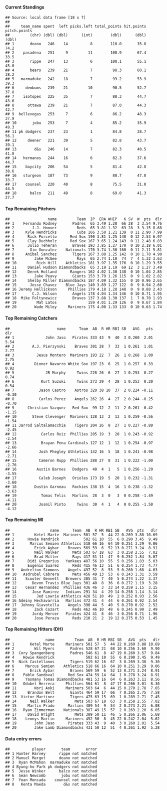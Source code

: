#### Current Standings

    ## Source: local data frame [18 x 7]
    ## 
    ##     team_name spent  left picks.left total_points hit.points pitch.points
    ##         (chr) (dbl) (dbl)      (int)        (dbl)      (dbl)        (dbl)
    ## 1       deano   246    14          8        110.0       35.8         74.2
    ## 2    pasadena   251     9         11        100.9       67.4         33.5
    ## 3       rippe   247    13          6        100.1       55.1         45.0
    ## 4       bears   239    21          7         98.3       60.1         38.2
    ## 5   marmaduke   242    18          7         93.2       53.9         39.3
    ## 6     dembums   239    21         10         90.5       52.7         37.8
    ## 7    isotopes   225    35          7         88.3       44.7         43.6
    ## 8      ottawa   239    21          7         87.0       44.3         42.7
    ## 9  bellevegas   253     7          6         86.2       48.3         37.9
    ## 10       jobu   253     7          4         85.2       35.9         49.3
    ## 11 pk dodgers   237    23          1         84.8       28.7         56.1
    ## 12     deener   221    39          5         82.8       43.7         39.1
    ## 13        d&s   246    14          7         82.3       40.5         41.8
    ## 14   hermanos   244    16          6         82.3       37.6         44.7
    ## 15    baycity   206    54          5         81.4       42.8         38.6
    ## 16   sturgeon   187    73          9         80.7       47.0         33.7
    ## 17    counsel   220    40          8         75.5       31.0         44.5
    ## 18      balco   211    49          8         69.0       41.3         27.7

#### Top Remaining Pitchers

    ##                 name         Team  IP  ERA WHIP   K SV  W  pts  dlr
    ## 1    Fernando Rodney       Padres  65 3.49 1.28  66 28  3 3.54 9.76
    ## 2        J.J. Hoover         Reds  65 3.81 1.32  63 28  3 3.15 8.68
    ## 3     Kyle Hendricks         Cubs 166 3.50 1.21 139  0 11 2.90 7.99
    ## 4      Rick Porcello      Red Sox 190 3.81 1.25 148  0 12 2.53 6.97
    ## 5      Clay Buchholz      Red Sox 167 3.65 1.24 143  0 11 2.48 6.83
    ## 6      Julio Teheran       Braves 193 3.85 1.27 170  0 10 2.18 6.01
    ## 7       Gio Gonzalez    Nationals 170 3.74 1.30 160  0 11 2.11 5.81
    ## 8     Anibal Sanchez       Tigers 167 3.88 1.25 142  0 10 1.78 4.90
    ## 9         Jake McGee         Rays  65 2.74 1.10  74  7  4 1.32 3.63
    ## 10         Rich Hill    Athletics 181 3.97 1.35 176  0 10 1.29 3.55
    ## 11     Daniel Hudson Diamondbacks  65 3.19 1.19  69 12  3 1.27 3.49
    ## 12     Derek Holland      Rangers 162 4.02 1.30 138  0 10 1.04 2.85
    ## 13        Jake Peavy       Giants 153 3.79 1.26 115  0  9 1.02 2.82
    ## 14     Shelby Miller Diamondbacks 187 4.09 1.32 155  0 10 0.96 2.65
    ## 15      Jesse Chavez    Blue Jays 140 3.89 1.27 122  0  9 0.94 2.60
    ## 16 Jeremy Hellickson     Phillies 179 4.18 1.28 148  0  9 0.88 2.43
    ## 17       C.J. Wilson       Angels 178 4.04 1.34 146  0 10 0.71 1.95
    ## 18  Mike Foltynewicz       Braves 137 3.88 1.30 137  1  7 0.70 1.93
    ## 19         Mat Latos              159 4.01 1.29 126  0  9 0.67 1.84
    ## 20        Wade Miley     Mariners 175 4.00 1.33 133  0 10 0.63 1.74

#### Top Remaining Catchers

    ##                     name      Team  AB  R HR RBI SB   AVG   pts   dlr
    ## 1              John Jaso   Pirates 333 43  9  40  3 0.260  2.01  5.54
    ## 2        A.J. Pierzynski    Braves 301 28  7  33  1 0.261  1.01  2.77
    ## 3          Jesus Montero  Mariners 193 22  7  26  1 0.268  1.00  2.75
    ## 4         Dioner Navarro White Sox 197 23  6  25  1 0.257  0.33  0.92
    ## 5              JR Murphy     Twins 228 26  6  27  1 0.253  0.27  0.74
    ## 6            Kurt Suzuki     Twins 273 29  4  28  1 0.253  0.20  0.54
    ## 7           Jason Castro    Astros 320 38 10  37  2 0.224 -0.11 -0.30
    ## 8           Carlos Perez    Angels 262 26  4  27  2 0.244 -0.25 -0.70
    ## 9      Christian Vazquez   Red Sox  99 12  2  11  2 0.261 -0.42 -1.15
    ## 10       Steve Clevenger  Mariners 128 13  2  13  1 0.259 -0.56 -1.54
    ## 11 Jarrod Saltalamacchia    Tigers 204 26  8  27  1 0.227 -0.89 -2.45
    ## 12           Carlos Ruiz  Phillies 205 19  3  20  1 0.243 -0.92 -2.54
    ## 13           Brayan Pena Cardinals 127 12  1  12  1 0.254 -0.97 -2.66
    ## 14          Josh Phegley Athletics 142 16  5  18  1 0.241 -0.98 -2.71
    ## 15          Cameron Rupp  Phillies 288 27  8  31  1 0.222 -1.00 -2.76
    ## 16         Austin Barnes   Dodgers  40  4  1   5  1 0.256 -1.29 -3.55
    ## 17          Caleb Joseph   Orioles 173 19  5  20  1 0.232 -1.31 -3.60
    ## 18        Dustin Garneau   Rockies 138 15  4  16  1 0.238 -1.32 -3.63
    ## 19           Tomas Telis   Marlins  28  3  0   3  0 0.258 -1.49 -4.11
    ## 20          Josmil Pinto     Twins  30  4  1   4  0 0.255 -1.50 -4.12

#### Top Remaining MI

    ##                  name      Team  AB  R HR RBI SB   AVG  pts   dlr
    ## 1         Ketel Marte  Mariners 501 57  5  44 22 0.269 3.88 10.69
    ## 2      Howie Kendrick           502 61 10  55  6 0.290 3.45  9.49
    ## 3       Marcus Semien Athletics 518 66 16  64 10 0.251 3.29  9.06
    ## 4         Erick Aybar    Braves 569 59  6  52 13 0.271 3.24  8.91
    ## 5         Neil Walker      Mets 503 67 18  63  3 0.258 2.55  7.02
    ## 6         Brad Miller      Rays 417 51 11  47  9 0.252 1.84  5.07
    ## 7      Didi Gregorius   Yankees 487 56 10  55  5 0.256 1.83  5.03
    ## 8      Eugenio Suarez      Reds 415 46 13  51  6 0.254 1.73  4.77
    ## 9   Andrelton Simmons    Angels 497 52  8  53  5 0.260 1.68  4.63
    ## 10   Asdrubal Cabrera      Mets 456 49 13  53  6 0.243 1.31  3.59
    ## 11    Scooter Gennett   Brewers 385 41  7  40  5 0.274 1.22  3.37
    ## 12       Devon Travis Blue Jays 301 40  8  36  6 0.272 1.19  3.28
    ## 13    Cesar Hernandez  Phillies 436 46  3  33 14 0.259 1.15  3.15
    ## 14       Jose Ramirez   Indians 291 34  4  29 14 0.258 1.14  3.14
    ## 15         Jed Lowrie Athletics 428 51 10  49  2 0.252 0.93  2.56
    ## 16 Adeiny Hechavarria   Marlins 472 41  4  44  6 0.261 0.92  2.54
    ## 17  Johnny Giavotella    Angels 390 44  5  40  5 0.270 0.92  2.52
    ## 18        Zack Cozart      Reds 462 46 10  48  6 0.245 0.90  2.49
    ## 19       Jordy Mercer   Pirates 424 41  8  46  3 0.256 0.71  1.96
    ## 20        Jose Peraza      Reds 210 21  2  19 12 0.275 0.53  1.45

#### Top Remaining Hitters (DH)

    ##                name         Team  AB  R HR RBI SB   AVG  pts   dlr
    ## 1       Ketel Marte     Mariners 501 57  5  44 22 0.269 3.88 10.69
    ## 2         Wil Myers       Padres 528 67 21  68 10 0.256 3.60  9.90
    ## 3  Cory Spangenberg       Padres 546 61  8  47 19 0.260 3.57  9.84
    ## 4    Howie Kendrick              502 61 10  55  6 0.290 3.45  9.49
    ## 5  Nick Castellanos       Tigers 519 62 16  67  3 0.269 3.38  9.30
    ## 6     Marcus Semien    Athletics 518 66 16  64 10 0.251 3.29  9.06
    ## 7       Erick Aybar       Braves 569 59  6  52 13 0.271 3.24  8.91
    ## 8    Pablo Sandoval      Red Sox 474 59 14  64  1 0.278 3.24  8.91
    ## 9     Yasmany Tomas Diamondbacks 481 53 16  64  6 0.263 3.11  8.56
    ## 10   Odubel Herrera     Phillies 564 61  8  47 17 0.266 3.01  8.30
    ## 11        Nori Aoki     Mariners 503 64  6  44 15 0.270 2.78  7.65
    ## 12     Brandon Belt       Giants 464 59 17  66  7 0.265 2.75  7.58
    ## 13  Victor Martinez       Tigers 475 63 15  69  1 0.289 2.71  7.45
    ## 14      Neil Walker         Mets 503 67 18  63  3 0.258 2.55  7.02
    ## 15     Martin Prado      Marlins 489 54  9  54  2 0.273 2.21  6.08
    ## 16   Ryan Zimmerman    Nationals 387 49 15  57  2 0.263 2.20  6.05
    ## 17     David Wright         Mets 389 50 11  46  5 0.266 2.06  5.68
    ## 18    Leonys Martin     Mariners 452 50  8  45 22 0.242 2.04  5.62
    ## 19        John Jaso      Pirates 333 43  9  40  3 0.260 2.01  5.54
    ## 20        Jake Lamb Diamondbacks 431 50 12  51  4 0.261 1.92  5.28

#### Data entry errors

    ##          player       team       error
    ## 1 Hunter Harvey      rippe not matched
    ## 2 Manuel Margot      deano not matched
    ## 3  Ryan McMahon  marmaduke not matched
    ## 4 Byung-ho Park pk dodgers not matched
    ## 5  Jesse Winker      balco not matched
    ## 6  Sean Newcomb       jobu not matched
    ## 7  Yoan Moncada    counsel not matched
    ## 8   Kenta Maeda        d&s not matched
